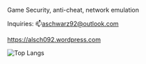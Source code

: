 Game Security, anti-cheat, network emulation

Inquiries: 📫[aschwarz92@outlook.com](mailto:aschwarz92@outlook.com)

https://alsch092.wordpress.com

![Top Langs](https://github-readme-stats.vercel.app/api/top-langs/?username=AlSch092&layout=compact&theme=radical)  
